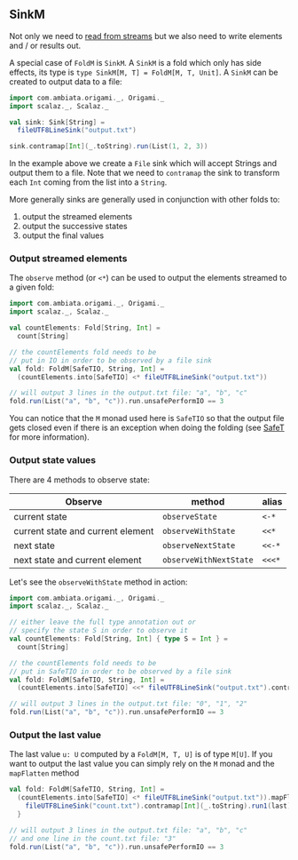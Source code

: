 ## SinkM

Not only we need to [read from streams](iterator.md) but we also need to write elements and / or results out.

A special case of `FoldM` is `SinkM`. A `SinkM` is a fold which only has side effects, its type is `type SinkM[M, T] = FoldM[M, T, Unit]`. A `SinkM` can be created to output data to a file:
```scala
import com.ambiata.origami._, Origami._
import scalaz._, Scalaz._

val sink: Sink[String] =
  fileUTF8LineSink("output.txt")

sink.contramap[Int](_.toString).run(List(1, 2, 3))
```

In the example above we create a `File` sink which will accept Strings and output them to a file. Note that we need to `contramap` the sink to transform each `Int` coming from the list into a `String`.

More generally sinks are generally used in conjunction with other folds to:

 1. output the streamed elements
 2. output the successive states
 3. output the final values

### Output streamed elements

The `observe` method (or `<*`) can be used to output the elements streamed to a given fold:
```scala
import com.ambiata.origami._, Origami._
import scalaz._, Scalaz._

val countElements: Fold[String, Int] =
  count[String]

// the countElements fold needs to be
// put in IO in order to be observed by a file sink
val fold: FoldM[SafeTIO, String, Int] =
  (countElements.into[SafeTIO] <* fileUTF8LineSink("output.txt"))

// will output 3 lines in the output.txt file: "a", "b", "c"
fold.run(List("a", "b", "c")).run.unsafePerformIO == 3
```

You can notice that the `M` monad used here is `SafeTIO` so that the output file gets closed even if there is an exception when doing the folding (see [SafeT](safet.md) for more information).

### Output state values

There are 4 methods to observe state:

Observe                           | method                 | alias
--------------------------------- | ---------------------- | -----
current state                     | `observeState`         | `<-*`
current state and current element | `observeWithState`     | `<<*`
next state                        | `observeNextState`     | `<<-*`
next state and current element    | `observeWithNextState` | `<<<*`

Let's see the `observeWithState` method in action:
```scala
import com.ambiata.origami._, Origami._
import scalaz._, Scalaz._

// either leave the full type annotation out or
// specify the state S in order to observe it
val countElements: Fold[String, Int] { type S = Int } =
  count[String]

// the countElements fold needs to be
// put in SafeTIO in order to be observed by a file sink
val fold: FoldM[SafeTIO, String, Int] =
  (countElements.into[SafeTIO] <<* fileUTF8LineSink("output.txt").contramap[(Int, String)](_._1.toString))

// will output 3 lines in the output.txt file: "0", "1", "2"
fold.run(List("a", "b", "c")).run.unsafePerformIO == 3
```


### Output the last value

The last value `u: U` computed by a `FoldM[M, T, U]` is of type `M[U]`. If you want to output the last value you can simply rely on the `M` monad and the `mapFlatten` method

```scala
val fold: FoldM[SafeTIO, String, Int] =
  (countElements.into[SafeTIO] <* fileUTF8LineSink("output.txt")).mapFlatten { last: Int =>
    fileUTF8LineSink("count.txt").contramap[Int](_.toString).run1(last)
  }

// will output 3 lines in the output.txt file: "a", "b", "c"
// and one line in the count.txt file: "3"
fold.run(List("a", "b", "c")).run.unsafePerformIO == 3
```
